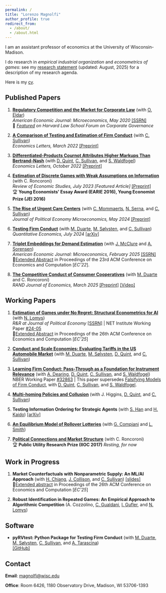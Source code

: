 ```yaml
---
permalink: /
title: "Lorenzo Magnolfi"
author_profile: true
redirect_from: 
  - /about/
  - /about.html
---
```


I am an assistant professor of economics at the University of Wisconsin-Madison. 

I do research in *empirical industrial organization* and *econometrics of games*: see my [research statement](files\Research_Statement+(5).pdf) (updated: August, 2025) for a description of my research agenda. 

Here is my [cv](files\cv_2025.pdf).

## Published Papers

1. [**Regulatory Competition and the Market for Corporate Law**](https://www.aeaweb.org/articles?id=10.1257%2Fmic.20180056) (with [O. Eldar](https://sites.google.com/view/ofereldar))  
   *American Economic Journal: Microeconomics, May 2020* [[SSRN]](https://papers.ssrn.com/sol3/papers.cfm?abstract_id=2685969)<br>
   📰 *[Featured](https://corpgov.law.harvard.edu/2015/12/28/regulatory-competition-and-the-market-for-corporate-law/) on Harvard Law School Forum on Corporate Governance*

2. [**A Comparison of Testing and Estimation of Firm Conduct**](https://www.sciencedirect.com/science/article/pii/S0165176522000246) (with [C. Sullivan](https://sites.google.com/view/christopher-sullivan))  
   *Economics Letters, March 2022* [[Preprint]](files/papers/AComparisonOfTestingEstimationFirmConduct.pdf)

3. [**Differentiated-Products Cournot Attributes Higher Markups Than Bertrand-Nash**](https://doi.org/10.1016/j.econlet.2022.110804) (with [D. Quint](https://users.ssc.wisc.edu/~dquint/), [C. Sullivan](https://sites.google.com/view/christopher-sullivan), and [S. Waldfogel](https://www.swaldfogel.com/))  
   *Economics Letters, October 2022*   [[Preprint]](files/papers/BertrandCournot+(76).pdf)

4. [**Estimation of Discrete Games with Weak Assumptions on Information**](https://academic.oup.com/restud/advance-article-abstract/doi/10.1093/restud/rdac058/6670639) (with C. Roncoroni)  
   *Review of Economic Studies, July 2023* *[Featured Article]*  [[Preprint]](files/papers/EstimationDiscrGamesWeakInfo_MagnolfiRoncoroni_Mar2022.pdf)<br>
   🏆 **Young Economists' Essay Award (EARIE 2016), Young Economist Prize (JEI 2016)**  

5. [**The Rise of Urgent Care Centers**](https://www.journals.uchicago.edu/doi/10.1086/727821) (with [C. Mommaerts](https://sites.google.com/site/corinamommaerts/), [N. Serna](https://www.nserna.com/), and [C. Sullivan](https://sites.google.com/view/christopher-sullivan))  
   *Journal of Political Economy Microeconomics, May 2024* [[Preprint]](files/papers/RiseUCCs.pdf)

6. [**Testing Firm Conduct**](https://www.econometricsociety.org/publications/quantitative-economics/2024/07/01/Testing-Firm-Conduct) (with [M. Duarte](https://sites.google.com/view/marco-duarte/home), [M. Sølvsten](https://sites.google.com/site/mikkelsoelvsten/), and [C. Sullivan](https://sites.google.com/view/christopher-sullivan))  
   *Quantitative Economics, July 2024*  [[arXiv]](https://arxiv.org/abs/2301.06720)

7. [**Triplet Embeddings for Demand Estimation**](https://www.aeaweb.org/articles?id=10.1257/mic.20220248) (with [J. McClure](https://www.joncfmcclure.com/) and [A. Sorensen](https://users.ssc.wisc.edu/~sorensen/))  
  *American Economic Journal: Microeconomics, February 2025*  [[SSRN]](https://papers.ssrn.com/sol3/papers.cfm?abstract_id=4113399)<br>
📄[Extended Abstract](https://dl.acm.org/doi/10.1145/3490486.3538282) in Proceedings of the 23rd ACM Conference on Economics and Computation [*EC'22*]. 

9. [**The Competitive Conduct of Consumer Cooperatives**](https://onlinelibrary.wiley.com/doi/10.1111/1756-2171.12496) (with [M. Duarte](https://sites.google.com/view/marco-duarte/home) and C. Roncoroni)  
   *RAND Journal of Economics, March 2025* [[Preprint]](files/papers/Cooperatives+(16).pdf) [[Video]](https://youtu.be/O4qBSvh3SUU)

## Working Papers

1. [**Estimation of Games under No Regret: Structural Econometrics for AI**](files/papers/Estimation_of_Games_under_No_Regret_11_29.pdf) (with [N. Lomys](https://niccololomys.com/))  
   *R&R at Journal of Political Economy* [[SSRN]](https://ssrn.com/abstract=4269273) | NET Institute Working Paper [#24-05](https://ideas.repec.org/p/net/wpaper/2405.html)<br>
📄[Extended Abstract](https://dl.acm.org/doi/10.1145/3736252.3742516) in Proceedings of the 26th ACM Conference on Economics and Computation [*EC'25*]  

2. [**Conduct and Scale Economies: Evaluating Tariffs in the US Automobile Market**](/files/papers/ConductAndScaleEconomies_Manuscript+(1)) (with [M. Duarte](https://sites.google.com/view/marco-duarte/home), [M. Sølvsten](https://sites.google.com/site/mikkelsoelvsten/), [D. Quint](https://users.ssc.wisc.edu/~dquint/), and [C. Sullivan](https://sites.google.com/view/christopher-sullivan))

3. [**Learning Firm Conduct: Pass-Through as a Foundation for Instrument Relevance**](files/papers/Falsifying_Models_and_Tax_Instruments+(22)(2).pdf) (with [A. Dearing](https://business.cornell.edu/faculty-research/faculty/aed237/), [D. Quint](https://users.ssc.wisc.edu/~dquint/), [C. Sullivan](https://sites.google.com/view/christopher-sullivan), and [S. Waldfogel](https://www.swaldfogel.com/))<br>
NBER Working Paper [#32863](https://www.nber.org/papers/w32863) | This paper supersedes [Falsifying Models of Firm Conduct](magnolfi-quint-sullivan-waldfogel.pdf), with [D. Quint](https://users.ssc.wisc.edu/~dquint/), [C. Sullivan](https://sites.google.com/view/christopher-sullivan), and [S. Waldfogel](https://www.swaldfogel.com/).

4. [**Multi-homing Policies and Collusion**](files/papers/PlatformCollusion+(3).pdf) (with J. Higgins, [D. Quint](https://users.ssc.wisc.edu/~dquint/), and [C. Sullivan](https://sites.google.com/view/christopher-sullivan)) 

5. **Testing Information Ordering for Strategic Agents** (with [S. Han](https://sukjinhan.com/info-1) and [H. Kaido](https://people.bu.edu/hkaido/))  [[arXiv]](https://arxiv.org/abs/2402.19425)

6. [**An Equilibrium Model of Rollover Lotteries**](files/papers/Rollover.pdf) (with [G. Compiani](https://giovannicompiani.com/) and [L. Smith](https://www.lonessmith.com/))  

7. [**Political Connections and Market Structure**](files/papers/PoliticalConnectionsMarketStructure.pdf) (with C. Roncoroni)  
🏆 **Public Utility Research Prize (IIOC 2017)**
*Resting, for now*

## Work in Progress   

1. **Market Counterfactuals with Nonparametric Supply: An ML/AI Approach** (with [H. Chiang](https://sites.google.com/view/haroldchiang/home), [J. Collison](https://jackcollison.github.io/), and [C. Sullivan](https://sites.google.com/view/christopher-sullivan)) [[slides]](/files/papers/MarketCFs_slides.pdf)<br>
📄[Extended abstract](https://dl.acm.org/doi/10.1145/3736252.3742649) in Proceedings of the 26th ACM Conference on Economics and Computation [*EC'25*]  

2. **Robust Identification in Repeated Games: An Empirical Approach to Algorithmic Competition** (A. Cozzolino, [C. Gualdani](https://www.cristinagualdani.com/), [I. Gufler](https://sites.google.com/view/ivangufler), and [N. Lomys](https://niccololomys.com/))


## Software

- **pyRVtest: Python Package for Testing Firm Conduct** (with [M. Duarte](https://sites.google.com/view/marco-duarte/home), [M. Sølvsten](https://sites.google.com/site/mikkelsoelvsten/), [C. Sullivan](https://sites.google.com/view/christopher-sullivan), and [A. Tarascina](https://anyatarascina.com/))  
  [[GitHub]](https://github.com/anyatarascina/pyRVtest)
  
## Contact
**Email**: [magnolfi@wisc.edu](mailto:magnolfi@wisc.edu)

**Office**: Room 6426, 1180 Observatory Drive, Madison, WI 53706-1393
